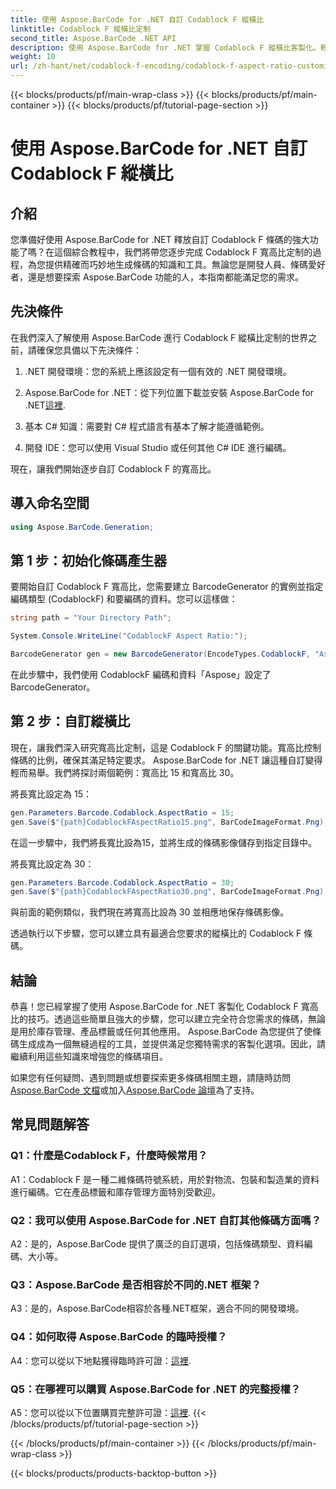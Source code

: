 ```yaml
---
title: 使用 Aspose.BarCode for .NET 自訂 Codablock F 縱橫比
linktitle: Codablock F 縱橫比定制
second_title: Aspose.BarCode .NET API
description: 使用 Aspose.BarCode for .NET 掌握 Codablock F 縱橫比客製化。輕鬆建立適合您需求的精確條碼。
weight: 10
url: /zh-hant/net/codablock-f-encoding/codablock-f-aspect-ratio-customization/
---
```


{{< blocks/products/pf/main-wrap-class >}}
{{< blocks/products/pf/main-container >}}
{{< blocks/products/pf/tutorial-page-section >}}

# 使用 Aspose.BarCode for .NET 自訂 Codablock F 縱橫比

## 介紹

您準備好使用 Aspose.BarCode for .NET 釋放自訂 Codablock F 條碼的強大功能了嗎？在這個綜合教程中，我們將帶您逐步完成 Codablock F 寬高比定制的過程，為您提供精確而巧妙地生成條碼的知識和工具。無論您是開發人員、條碼愛好者，還是想要探索 Aspose.BarCode 功能的人，本指南都能滿足您的需求。

## 先決條件

在我們深入了解使用 Aspose.BarCode 進行 Codablock F 縱橫比定制的世界之前，請確保您具備以下先決條件：

1. .NET 開發環境：您的系統上應該設定有一個有效的 .NET 開發環境。

2.  Aspose.BarCode for .NET：從下列位置下載並安裝 Aspose.BarCode for .NET[這裡](https://releases.aspose.com/barcode/net/).

3. 基本 C# 知識：需要對 C# 程式語言有基本了解才能遵循範例。

4. 開發 IDE：您可以使用 Visual Studio 或任何其他 C# IDE 進行編碼。

現在，讓我們開始逐步自訂 Codablock F 的寬高比。

## 導入命名空間

```csharp
using Aspose.BarCode.Generation;
```

## 第 1 步：初始化條碼產生器

要開始自訂 Codablock F 寬高比，您需要建立 BarcodeGenerator 的實例並指定編碼類型 (CodablockF) 和要編碼的資料。您可以這樣做：

```csharp
string path = "Your Directory Path";

System.Console.WriteLine("CodablockF Aspect Ratio:");

BarcodeGenerator gen = new BarcodeGenerator(EncodeTypes.CodablockF, "Aspose");
```

在此步驟中，我們使用 CodablockF 編碼和資料「Aspose」設定了 BarcodeGenerator。

## 第 2 步：自訂縱橫比

現在，讓我們深入研究寬高比定制，這是 Codablock F 的關鍵功能。寬高比控制條碼的比例，確保其滿足特定要求。 Aspose.BarCode for .NET 讓這種自訂變得輕而易舉。我們將探討兩個範例：寬高比 15 和寬高比 30。

將長寬比設定為 15：

```csharp
gen.Parameters.Barcode.Codablock.AspectRatio = 15;
gen.Save($"{path}CodablockFAspectRatio15.png", BarCodeImageFormat.Png);
```

在這一步驟中，我們將長寬比設為15，並將生成的條碼影像儲存到指定目錄中。

將長寬比設定為 30：

```csharp
gen.Parameters.Barcode.Codablock.AspectRatio = 30;
gen.Save($"{path}CodablockFAspectRatio30.png", BarCodeImageFormat.Png);
```

與前面的範例類似，我們現在將寬高比設為 30 並相應地保存條碼影像。

透過執行以下步驟，您可以建立具有最適合您要求的縱橫比的 Codablock F 條碼。

## 結論

恭喜！您已經掌握了使用 Aspose.BarCode for .NET 客製化 Codablock F 寬高比的技巧。透過這些簡單且強大的步驟，您可以建立完全符合您需求的條碼，無論是用於庫存管理、產品標籤或任何其他應用。 Aspose.BarCode 為您提供了使條碼生成成為一個無縫過程的工具，並提供滿足您獨特需求的客製化選項。因此，請繼續利用這些知識來增強您的條碼項目。

如果您有任何疑問、遇到問題或想要探索更多條碼相關主題，請隨時訪問[Aspose.BarCode 文檔](https://reference.aspose.com/barcode/net/)或加入[Aspose.BarCode 論壇](https://forum.aspose.com/c/barcode/13)為了支持。

## 常見問題解答

### Q1：什麼是Codablock F，什麼時候常用？

A1：Codablock F 是一種二維條碼符號系統，用於對物流、包裝和製造業的資料進行編碼。它在產品標籤和庫存管理方面特別受歡迎。

### Q2：我可以使用 Aspose.BarCode for .NET 自訂其他條碼方面嗎？

A2：是的，Aspose.BarCode 提供了廣泛的自訂選項，包括條碼類型、資料編碼、大小等。

### Q3：Aspose.BarCode 是否相容於不同的.NET 框架？

A3：是的，Aspose.BarCode相容於各種.NET框架，適合不同的開發環境。

### Q4：如何取得 Aspose.BarCode 的臨時授權？

 A4：您可以從以下地點獲得臨時許可證：[這裡](https://purchase.aspose.com/temporary-license/).

### Q5：在哪裡可以購買 Aspose.BarCode for .NET 的完整授權？

 A5：您可以從以下位置購買完整許可證：[這裡](https://purchase.aspose.com/buy).
{{< /blocks/products/pf/tutorial-page-section >}}

{{< /blocks/products/pf/main-container >}}
{{< /blocks/products/pf/main-wrap-class >}}

{{< blocks/products/products-backtop-button >}}
